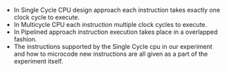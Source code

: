 - In Single Cycle CPU design approach each instruction takes exactly one clock cycle to execute.  
- In Multicycle CPU each instruction multiple clock cycles to execute.  
- In Pipelined approach instruction execution takes place in a overlapped fashion.  
- The instructions supported by the Single Cycle cpu in our experiment and how to microcode new instructions are all given as a part of the experiment itself.  